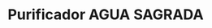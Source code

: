 ---
title: "Purificador AGUA SAGRADA"
url: /san-andres-cholula/purificador-agua-sagrada/
shop: Lebensmittel
---